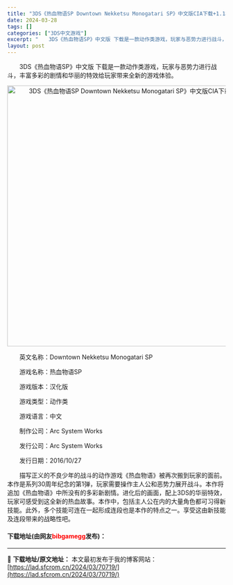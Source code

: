 ```yaml
---
title: "3DS《热血物语SP Downtown Nekketsu Monogatari SP》中文版CIA下载+1.1补丁"
date: 2024-03-28
tags: []
categories: ["3DS中文游戏"]
excerpt: "　　3DS《热血物语SP》中文版 下载是一款动作类游戏，玩家与恶势力进行战斗，丰富多彩的剧情和华丽的特效给玩家带来全新的游戏体验。 　　英文名称：Downtown Nekketsu Monogatari SP 　　游戏名称：热血物语SP 　　游戏版本：汉化版 　　游戏类型：动作类 　　游戏语言：中文&hellip;"
layout: post
---
```


 <p>　　3DS《热血物语SP》中文版 下载是一款动作类游戏，玩家与恶势力进行战斗，丰富多彩的剧情和华丽的特效给玩家带来全新的游戏体验。</p> <p align="center"><img align="" border="0" src="https://lad.sfcrom.cn/wp-content/uploads/2024/03/20240328_660546ead82c9.webp" width="600" alt="3DS《热血物语SP Downtown Nekketsu Monogatari SP》中文版CIA下载+1.1补丁" /></p> <p>　　英文名称：Downtown Nekketsu Monogatari SP</p> <p>　　游戏名称：热血物语SP</p> <p>　　游戏版本：汉化版</p> <p>　　游戏类型：动作类</p> <p>　　游戏语言：中文</p> <p>　　制作公司：Arc System Works</p> <p>　　发行公司：Arc System Works</p> <p>　　发行日期：2016/10/27</p> <p>　　描写正义的不良少年的战斗的动作游戏《热血物语》被再次搬到玩家的面前。本作是系列30周年纪念的第1弹，玩家需要操作主人公和恶势力展开战斗。本作将追加《热血物语》中所没有的多彩新剧情。进化后的画面，配上3DS的华丽特效，玩家可感受到这全新的热血故事。本作中，包括主人公在内的大量角色都可习得新技能。此外，多个技能可连在一起形成连段也是本作的特点之一。享受这由新技能及连段带来的战略性吧。</p> <p><h4>下载地址(由网友<font color="red">bibgamegg</font>发布)：</h4></p> 

---
📖 **下载地址/原文地址：** 本文最初发布于我的博客网站：[https://lad.sfcrom.cn/2024/03/70719/](https://lad.sfcrom.cn/2024/03/70719/)
